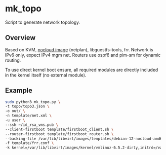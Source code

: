 # mk_topo
Script to generate network topology.

## Overview
Based on KVM, [nocloud image](https://cloud.debian.org/images/cloud/) (netplan), libguestfs-tools, frr.
Network is IPv6 only, expect IPv4 mgm net.
Routers use ospf6 and pim-sm for dynamic routing.

To use direct kernel boot ensure, all required modules are directly included
in the kernel itself (no external module).

## Example
```sh
sudo python3 mk_topo.py \
-t topo/topo3.json \
-o out/ \
-n template/net.xml \
-u user \
--ssh ~/id_rsa_vms.pub \
--client-firstboot template/firstboot_client.sh \
--router-firstboot template/firstboot_router.sh \
--backing-file /var/lib/libvirt/images/templates/debian-12-nocloud-amd64.raw \
-f template/frr.conf \
-k kernel=/var/lib/libvirt/images/kernel/vmlinuz-6.5.2-dirty,initrd=/var/lib/libvirt/images/kernel/initrd.img-6.5.2-dirty,kernel_args="root=/dev/vda1 ro console=ttyS0,115200 2"
```


